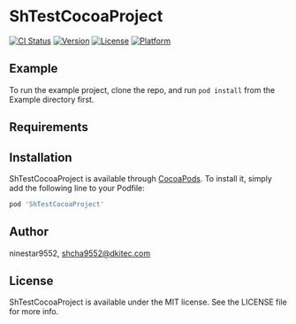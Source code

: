 # ShTestCocoaProject

[![CI Status](https://img.shields.io/travis/ninestar9552/ShTestCocoaProject.svg?style=flat)](https://travis-ci.org/ninestar9552/ShTestCocoaProject)
[![Version](https://img.shields.io/cocoapods/v/ShTestCocoaProject.svg?style=flat)](https://cocoapods.org/pods/ShTestCocoaProject)
[![License](https://img.shields.io/cocoapods/l/ShTestCocoaProject.svg?style=flat)](https://cocoapods.org/pods/ShTestCocoaProject)
[![Platform](https://img.shields.io/cocoapods/p/ShTestCocoaProject.svg?style=flat)](https://cocoapods.org/pods/ShTestCocoaProject)

## Example

To run the example project, clone the repo, and run `pod install` from the Example directory first.

## Requirements

## Installation

ShTestCocoaProject is available through [CocoaPods](https://cocoapods.org). To install
it, simply add the following line to your Podfile:

```ruby
pod 'ShTestCocoaProject'
```

## Author

ninestar9552, shcha9552@dkitec.com

## License

ShTestCocoaProject is available under the MIT license. See the LICENSE file for more info.
